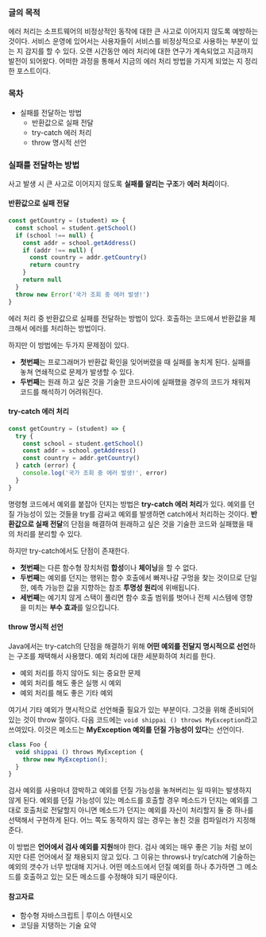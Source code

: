 ### 글의 목적
에러 처리는 소프트웨어의 비정상적인 동작에 대한 큰 사고로 이어지지 않도록 예방하는 것이다.
서비스 운영에 있어서는 사용자들이 서비스를 비정상적으로 사용하는 부분이 있는 지 감지를 할 수 있다. 오랜 시간동안 에러 처리에 대한 연구가 계속되었고 지금까지 발전이 되어왔다.
어떠한 과정을 통해서 지금의 에러 처리 방법을 가지게 되었는 지 정리한 포스트이다.

### 목차
- 실패를 전달하는 방법
  - 반환값으로 실패 전달
  - try-catch 에러 처리
  - throw 명시적 선언

### 실패를 전달하는 방법
사고 발생 시 큰 사고로 이어지지 않도록 **실패를 알리는 구조**가 **에러 처리**이다.

#### 반환값으로 실패 전달
```js
const getCountry = (student) => {
  const school = student.getSchool()
  if (school !== null) {
    const addr = school.getAddress()
    if (addr !== null) {
      const country = addr.getCountry()
      return country
    }
    return null 
  }
  throw new Error('국가 조회 중 에러 발생!')
}
```
에러 처리 중 반환값으로 실패를 전달하는 방법이 있다.
호출하는 코드에서 반환값을 체크해서 에러를 처리하는 방법이다.

하지만 이 방법에는 두가지 문제점이 있다.
- **첫번째**는 프로그래머가 반환값 확인을 잊어버렸을 때 실패를 놓치게 된다.
실패를 놓쳐 연쇄적으로 문제가 발생할 수 있다.
- **두번째**는 원래 하고 싶은 것을 기술한 코드사이에 실패했을 경우의 코드가 채워져 코드를 해석하기 어려워진다.

#### try-catch 에러 처리
```js
const getCountry = (student) => {
  try {
    const school = student.getSchool()
    const addr = school.getAddress()
    const country = addr.getCountry()
  } catch (error) {
    console.log('국가 조회 중 에러 발생!', error)
  }
}
```
명령형 코드에서 예외를 붙잡아 던지는 방법은 **try-catch 에러 처리**가 있다.
예외를 던질 가능성이 있는 것들을 try를 감싸고 예외를 발생하면 catch에서 처리하는 것이다.
**반환값으로 실패 전달**의 단점을 해결하여 원래하고 싶은 것을 기술한 코드와 실패했을 때의 처리를 분리할 수 있다.

하지만 try-catch에서도 단점이 존재한다.

- **첫번째**는 다른 함수형 장치처럼 **합성**이나 **체이닝**을 할 수 없다.
- **두번째**는 예외를 던지는 행위는 함수 호출에서 빠져나갈 구멍을 찾는 것이므로 단일한, 예측 가능한 값을 지향하는 참조 **투명성 원리**에 위배됩니다.
- **세번째**는 예기치 않게 스택이 풀리면 함수 호출 범위를 벗어나 전체 시스템에 영향을 미치는 **부수 효과**를 일으킵니다.

#### throw 명시적 선언
Java에서는 try-catch의 단점을 해결하기 위해 **어떤 예외를 전달지 명시적으로 선언**하는
구조를 채택해서 사용했다. 예외 처리에 대한 세분화하여 처리를 한다.
- 예외 처리를 하지 않아도 되는 중요한 문제
- 예외 처리를 해도 좋은 실행 시 예외
- 예외 처리를 해도 좋은 기타 예외

여기서 기타 예외가 명시적으로 선언해줄 필요가 있는 부분이다. 그것을 위해 준비되어 있는 것이 throw 절이다. 다음 코드에는 `void shippai () throws MyException`라고 쓰여있다. 이것은 메소드는 **MyException 예외를 던질 가능성이 있다**는 선언이다.

```js
class Foo {
  void shippai () throws MyException {
    throw new MyException();
  }
}
```

검사 예외를 사용마녀 깜박하고 예외를 던질 가능성을 놓쳐버리는 일 따위는 발생하지 않게 된다. 예외를 던질 가능성이 있는 메소드를 호출할 경우 메소드가 던지는 예외를 그대로 호출처로 전달할지 아니면 메소드가 던지는 예외를 자신이 처리할지 둘 중 하나를 선택해서 구현하게 된다. 어느 쪽도 동작하지 않는 경우는 놓친 것을 컴파일러가 지정해준다.

이 방법은 **언어에서 검사 예외를 지원**해야 한다. 검사 예외는 매우 좋은 기능 처럼 보이지만 다른 언어에서 잘 채용되지 않고 있다. 그 이유는 throws나 try/catch에 기술하는 예외의 갯수가 너무 방대해 지거나. 어떤 메소드에서 던질 예외를 하나 추가하면 그 메소드를 호출하고 있는 모든 메소드를 수정해야 되기 때문이다.


#### 참고자료
- 함수형 자바스크립트 | 루이스 아텐시오
- 코딩을 지탱하는 기술 요약